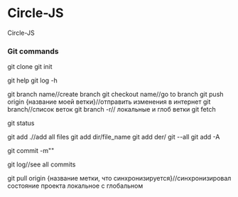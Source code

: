 # Circle-JS
Circle-JS

<h3>Git commands</h3>

git clone
git init

git help
git log -h

git branch name//create branch
git checkout name//go to branch
git push origin {название моей ветки}//отправить изменения в интернет
git branch//список веток
git branch -r// локальные и глоб ветки 
git fetch


git status

git add .//add all files
git add dir/file_name
git add der/
git --all
git add -A

git commit -m""

git log//see all commits 

git pull origin {название метки, что синхронизируется}//синхронизировал состояние проекта локальное с глобальном

